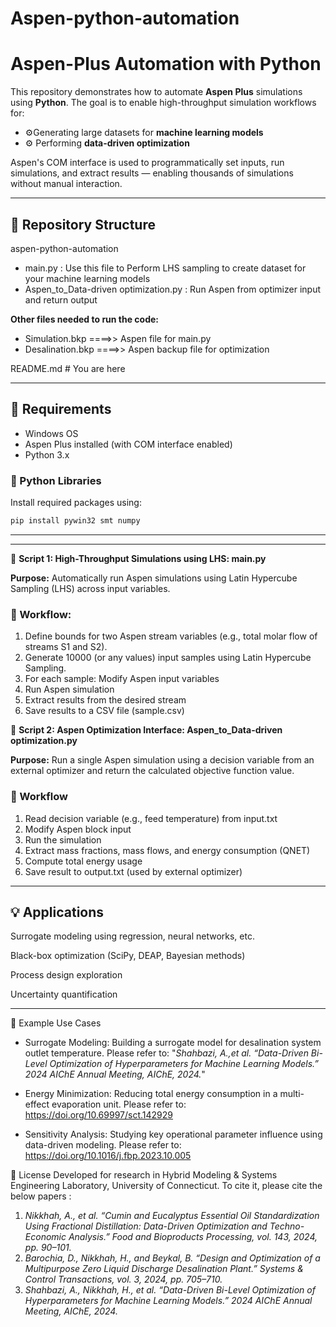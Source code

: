 # Aspen-python-automation
# Aspen-Plus Automation with Python

This repository demonstrates how to automate **Aspen Plus** simulations using **Python**. The goal is to enable high-throughput simulation workflows for:

- ⚙️Generating large datasets for **machine learning models**
- ⚙️ Performing **data-driven optimization**

Aspen's COM interface is used to programmatically set inputs, run simulations, and extract results — enabling thousands of simulations without manual interaction.

---

## 📁 Repository Structure
aspen-python-automation
- main.py : Use this file to Perform LHS sampling to create dataset for your machine learning models
- Aspen_to_Data-driven optimization.py :  Run Aspen from optimizer input and return output
  
**Other files needed to run the code:**

- Simulation.bkp   ====>> Aspen  file for main.py
- Desalination.bkp ====>> Aspen backup file for optimization

README.md # You are here

---

## 🔧 Requirements
- Windows OS
- Aspen Plus installed (with COM interface enabled)
- Python 3.x

### 🐍 Python Libraries

Install required packages using:

```bash
pip install pywin32 smt numpy 
```
---
---
📌 **Script 1: High-Throughput Simulations using LHS: main.py**


**Purpose:** Automatically run Aspen simulations using Latin Hypercube Sampling (LHS) across  input variables.
### 🔄 Workflow:
1. Define bounds for two Aspen stream variables (e.g., total molar flow of streams S1 and S2).
2. Generate 10000 (or any values) input samples using Latin Hypercube Sampling.
3. For each sample: Modify Aspen input variables
4. Run Aspen simulation
5. Extract results from the desired stream 
6. Save results to a CSV file (sample.csv)

   
📌 **Script 2: Aspen Optimization Interface:  Aspen_to_Data-driven optimization.py**

**Purpose:** Run a single Aspen simulation using a decision variable from an external optimizer and return the calculated objective function value.
### 🔄 Workflow
1. Read decision variable (e.g., feed temperature) from input.txt
2. Modify Aspen block input
3. Run the simulation
4. Extract mass fractions, mass flows, and energy consumption (QNET)
5. Compute total energy usage
6. Save result to output.txt (used by external optimizer)

---
## 💡 Applications
Surrogate modeling using regression, neural networks, etc.

Black-box optimization (SciPy, DEAP, Bayesian methods)

Process design exploration

Uncertainty quantification

---

📌 Example Use Cases
- Surrogate Modeling: Building a surrogate model for desalination system outlet temperature. Please refer to: "*Shahbazi, A.,et al. “Data-Driven Bi-Level Optimization of Hyperparameters for Machine Learning Models.” 2024 AIChE Annual Meeting, AIChE, 2024.*"

- Energy Minimization: Reducing total energy consumption in a multi-effect evaporation unit.  Please refer to: https://doi.org/10.69997/sct.142929

- Sensitivity Analysis: Studying key operational parameter influence using data-driven modeling.  Please refer to: https://doi.org/10.1016/j.fbp.2023.10.005

📜 License
Developed for research in Hybrid Modeling & Systems Engineering Laboratory, University of Connecticut. To cite it, please cite the below papers :
1. *Nikkhah, A., et al. “Cumin and Eucalyptus Essential Oil Standardization Using Fractional Distillation: Data-Driven Optimization and Techno-Economic Analysis.” Food and Bioproducts Processing, vol. 143, 2024, pp. 90–101.*
2. *Barochia, D., Nikkhah, H., and Beykal, B. “Design and Optimization of a Multipurpose Zero Liquid Discharge Desalination Plant.” Systems & Control Transactions, vol. 3, 2024, pp. 705–710.*
3. *Shahbazi, A., Nikkhah, H., et al. “Data-Driven Bi-Level Optimization of Hyperparameters for Machine Learning Models.” 2024 AIChE Annual Meeting, AIChE, 2024.*

